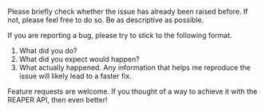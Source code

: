 Please briefly check whether the issue has already been raised before.
If not, please feel free to do so. Be as descriptive as possible.

If you are reporting a bug, please try to stick to the following format.
1. What did you do?
2. What did you expect would happen?
3. What actually happened.
Any information that helps me reproduce the issue will likely lead to a faster fix.

Feature requests are welcome. If you thought of a way to achieve it with the REAPER API, then even better!
